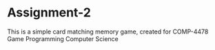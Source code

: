 # Assignment-2
 
This is a simple card matching memory game, created for COMP-4478 Game Programming Computer Science
